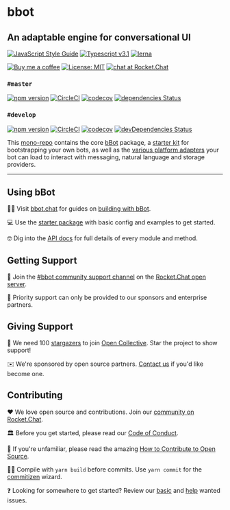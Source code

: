 [lerna]: https://lernajs.io/
[node]: https://nodejs.org/
[yarn]: https://yarnpkg.com/
[bbot]: https://github.com/Amazebot/bbot/tree/master/packages/bbot
[bbot-starter]: https://github.com/Amazebot/bbot/tree/master/packages/bbot-starter
[packages]: https://github.com/Amazebot/bbot/tree/master/packages

# bbot
An adaptable engine for conversational UI
---

[![JavaScript Style Guide](https://img.shields.io/badge/code_style-standard-brightgreen.svg)](https://standardjs.com)
[![Typescript v3.1](https://img.shields.io/badge/Typescript-v3.1-blue.svg)](https://www.typescriptlang.org/)
[![lerna](https://img.shields.io/badge/maintained%20with-lerna-cc00ff.svg)](https://lernajs.io/)

[![Buy me a coffee](https://img.shields.io/badge/buy%20me%20a%20coffee-☕-yellow.svg)](https://www.buymeacoffee.com/UezGWCarA)
[![License: MIT](https://img.shields.io/badge/License-MIT-yellow.svg)](https://opensource.org/licenses/MIT)
[![chat at Rocket.Chat](https://img.shields.io/badge/chat%20at-open.rocket.chat-red.svg)](https://open.rocket.chat/channel/bbot)

### `#master`

[![npm version](https://img.shields.io/npm/v/bbot.svg?style=flat)](https://www.npmjs.com/package/bbot)
[![CircleCI](https://circleci.com/gh/Amazebot/bbot/tree/master.svg?style=shield)](https://circleci.com/gh/Amazebot/bbot/tree/master)
[![codecov](https://codecov.io/gh/Amazebot/bbot/branch/master/graph/badge.svg)](https://codecov.io/gh/Amazebot/bbot/branch/master)
[![dependencies Status](https://david-dm.org/amazebot/bbot/status.svg)](https://david-dm.org/amazebot/bbot)

### `#develop`

[![npm version](https://img.shields.io/npm/v/bbot.svg?style=flat)](https://www.npmjs.com/package/bbot/v/develop)
[![CircleCI](https://circleci.com/gh/Amazebot/bbot/tree/develop.svg?style=shield)](https://circleci.com/gh/Amazebot/bbot/tree/develop)
[![codecov](https://codecov.io/gh/Amazebot/bbot/branch/develop/graph/badge.svg)](https://codecov.io/gh/Amazebot/bbot/branch/develop)
[![devDependencies Status](https://david-dm.org/amazebot/bbot/dev-status.svg)](https://david-dm.org/amazebot/bbot?type=dev)

This [mono-repo][lerna] contains the core [bBot][bbot] package, a [starter kit][bbot-starter]
for bootstrapping your own bots, as well as the [various platform adapters][packages] your
bot can load to interact with messaging, natural language and storage providers.

____

## Using bBot

👩‍💻   Visit [bbot.chat](http://bbot.chat/) for guides on [building with bBot](http://bbot.chat/#buildingwithbbot).

💻   Use the [starter package][bbot-starter] with basic config and examples to get started.

🤓   Dig into the [API docs](https://amazebot.github.io/bbot/) for full details of every module and method.

## Getting Support

🚀   Join the [#bbot community support channel](https://open.rocket.chat/channel/bbot) on the [Rocket.Chat open server](https://open.rocket.chat).

🙋‍   Priority support can only be provided to our sponsors and enterprise partners.

## Giving Support

🌟   We need 100 [stargazers](https://github.com/Amazebot/bbot/stargazers) to join [Open Collective](https://opencollective.com/). Star the project to show support!

✉️   We're sponsored by open source partners. [Contact us](mailto:hello@amazebot.chat) if you'd like become one.

## Contributing

❤️   We love open source and contributions. Join our [community on Rocket.Chat](https://open.rocket.chat/channel/bbot).

🏛️   Before you get started, please read our [Code of Conduct](https://github.com/Amazebot/bbot/blob/master/CODE_OF_CONDUCT.md).

🤯   If you're unfamiliar, please read the amazing [How to Contribute to Open Source](https://opensource.guide/how-to-contribute/).

👨‍💻   Compile with `yarn build` before commits. Use `yarn commit` for the [commitizen](http://commitizen.github.io/cz-cli/) wizard.

❓   Looking for somewhere to get started? Review our [basic](https://github.com/Amazebot/bbot/labels/BASIC) and [help](https://github.com/Amazebot/bbot/labels/HELP) wanted issues.
